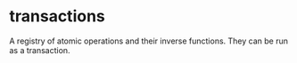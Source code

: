 # transactions

A registry of atomic operations and their inverse functions. They can be run as a transaction.
